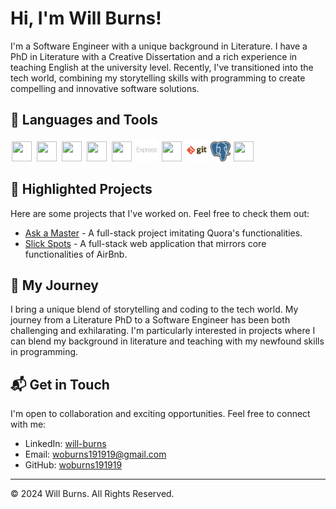 # Hi, I'm Will Burns!


      
          

I'm a Software Engineer with a unique background in Literature. I have a PhD in Literature with a Creative Dissertation and a rich experience in teaching English at the university level. Recently, I've transitioned into the tech world, combining my storytelling skills with programming to create compelling and innovative software solutions.


## 🚀 Languages and Tools

<p>
  <img src="https://cdn.jsdelivr.net/gh/devicons/devicon/icons/javascript/javascript-original.svg" height="32" width="32" style="background-color:white; padding:2px;"/>          
  <img src="https://cdn.jsdelivr.net/gh/devicons/devicon/icons/react/react-original.svg" height="32" width="32" style="background-color:white; padding:2px;"/>
  <img src="https://cdn.jsdelivr.net/gh/devicons/devicon/icons/python/python-original.svg" height="32" width="32" style="background-color:white; padding:2px;"/>
  <img src="https://cdn.jsdelivr.net/gh/devicons/devicon/icons/redux/redux-original.svg" height="32" width="32" style="background-color:white; padding:2px;"/>
  <img src="https://cdn.jsdelivr.net/gh/devicons/devicon/icons/sequelize/sequelize-original-wordmark.svg" height="32" width="32" style="background-color:white; padding:2px;"/>
  <img src="https://raw.githubusercontent.com/github/explore/80688e429a7d4ef2fca1e82350fe8e3517d3494d/topics/express/express.png" height="32" width="32" style="background-color:white; padding:2px;"/>
  <img src="https://cdn.jsdelivr.net/gh/devicons/devicon/icons/git/git-original-wordmark.svg" height="32" width="32" style="background-color:white; padding:2px;"/>
  <img src="https://raw.githubusercontent.com/github/explore/80688e429a7d4ef2fca1e82350fe8e3517d3494d/topics/git/git.png" height="32" width="32" style="background-color:white; padding:2px;"/>
  <img src='https://raw.githubusercontent.com/github/explore/80688e429a7d4ef2fca1e82350fe8e3517d3494d/topics/postgresql/postgresql.png' height='32' width='32'/>
  <img src="https://cdn.jsdelivr.net/gh/devicons/devicon/icons/docker/docker-original-wordmark.svg" height="32" width="32" style="background-color:white; padding:2px;"/>
</p>






## 📌 Highlighted Projects
Here are some projects that I've worked on. Feel free to check them out:

- [Ask a Master](https://ask-a-master.onrender.com/login) - A full-stack project imitating Quora's functionalities. 
- [Slick Spots](https://slick-spots.onrender.com) - A full-stack web application that mirrors core functionalities of AirBnb.

## 📖 My Journey
I bring a unique blend of storytelling and coding to the tech world. My journey from a Literature PhD to a Software Engineer has been both challenging and exhilarating. I'm particularly interested in projects where I can blend my background in literature and teaching with my newfound skills in programming.

## 📬 Get in Touch
I'm open to collaboration and exciting opportunities. Feel free to connect with me:

- LinkedIn: [will-burns](https://www.linkedin.com/in/will-burns-905a222a5/)
- Email: [woburns191919@gmail.com](mailto:woburns191919@gmail.com)
- GitHub: [woburns191919](https://github.com/woburns191919)

---

© 2024 Will Burns. All Rights Reserved.
